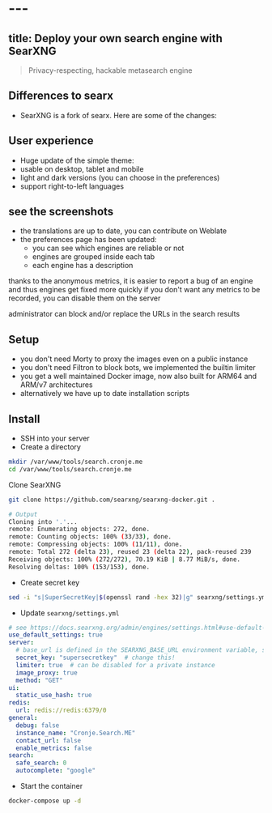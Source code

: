 # ---
title: Deploy your own search engine with SearXNG
---
<script type="text/javascript">(function(w,s){var e=document.createElement("script");e.type="text/javascript";e.async=true;e.src="https://cdn.pagesense.io/js/webally/f2527eebee974243853bcd47b32631f4.js";var x=document.getElementsByTagName("script")[0];x.parentNode.insertBefore(e,x);})(window,"script");</script>

> Privacy-respecting, hackable metasearch engine

## Differences to searx

- SearXNG is a fork of searx. Here are some of the changes:

## User experience

- Huge update of the simple theme:
- usable on desktop, tablet and mobile
- light and dark versions (you can choose in the preferences)
- support right-to-left languages

## see the screenshots

- the translations are up to date, you can contribute on Weblate
- the preferences page has been updated:
  - you can see which engines are reliable or not
  - engines are grouped inside each tab
  - each engine has a description

thanks to the anonymous metrics, it is easier to report a bug of an engine and thus engines get fixed more quickly
if you don't want any metrics to be recorded, you can disable them on the server

administrator can block and/or replace the URLs in the search results

## Setup

- you don't need Morty to proxy the images even on a public instance
- you don't need Filtron to block bots, we implemented the builtin limiter
- you get a well maintained Docker image, now also built for ARM64 and ARM/v7 architectures
- alternatively we have up to date installation scripts

## Install

- SSH into your server
- Create a directory

```sh
mkdir /var/www/tools/search.cronje.me
cd /var/www/tools/search.cronje.me
```

Clone SearXNG

```sh
git clone https://github.com/searxng/searxng-docker.git .

# Output
Cloning into '.'...
remote: Enumerating objects: 272, done.
remote: Counting objects: 100% (33/33), done.
remote: Compressing objects: 100% (11/11), done.
remote: Total 272 (delta 23), reused 23 (delta 22), pack-reused 239
Receiving objects: 100% (272/272), 70.19 KiB | 8.77 MiB/s, done.
Resolving deltas: 100% (153/153), done.
```

- Create secret key

```sh
sed -i "s|SuperSecretKey|$(openssl rand -hex 32)|g" searxng/settings.yml
```


- Update `searxng/settings.yml`

```yml
# see https://docs.searxng.org/admin/engines/settings.html#use-default-settings
use_default_settings: true
server:
  # base_url is defined in the SEARXNG_BASE_URL environment variable, see .env and docker-compose.yml
  secret_key: "supersecretkey"  # change this!
  limiter: true  # can be disabled for a private instance
  image_proxy: true
  method: "GET"
ui:
  static_use_hash: true
redis:
  url: redis://redis:6379/0
general:
  debug: false
  instance_name: "Cronje.Search.ME"
  contact_url: false
  enable_metrics: false
search:
  safe_search: 0
  autocomplete: "google"
```

- Start the container

```sh
docker-compose up -d
```